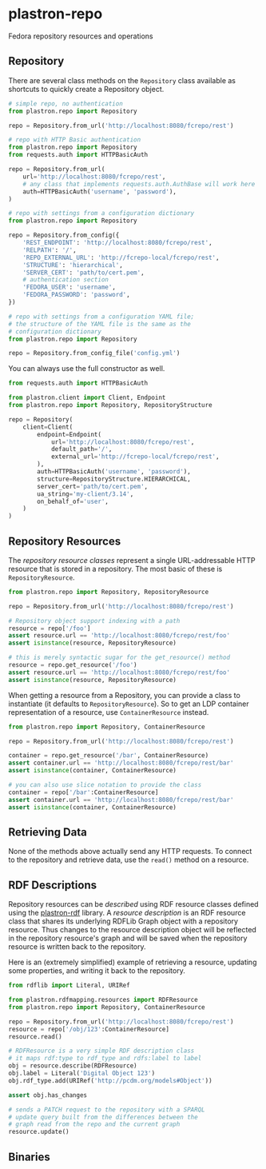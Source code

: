 # plastron-repo

Fedora repository resources and operations

## Repository

There are several class methods on the `Repository` class available as 
shortcuts to quickly create a Repository object.

```python
# simple repo, no authentication
from plastron.repo import Repository

repo = Repository.from_url('http://localhost:8080/fcrepo/rest')
```

```python
# repo with HTTP Basic authentication
from plastron.repo import Repository
from requests.auth import HTTPBasicAuth

repo = Repository.from_url(
    url='http://localhost:8080/fcrepo/rest',
    # any class that implements requests.auth.AuthBase will work here
    auth=HTTPBasicAuth('username', 'password'),
)
```

```python
# repo with settings from a configuration dictionary
from plastron.repo import Repository

repo = Repository.from_config({
    'REST_ENDPOINT': 'http://localhost:8080/fcrepo/rest',
    'RELPATH': '/',
    'REPO_EXTERNAL_URL': 'http://fcrepo-local/fcrepo/rest',
    'STRUCTURE': 'hierarchical',
    'SERVER_CERT': 'path/to/cert.pem',
    # authentication section
    'FEDORA_USER': 'username',
    'FEDORA_PASSWORD': 'password',
})
```

```python
# repo with settings from a configuration YAML file;
# the structure of the YAML file is the same as the
# configuration dictionary
from plastron.repo import Repository

repo = Repository.from_config_file('config.yml')
```

You can always use the full constructor as well.

```python
from requests.auth import HTTPBasicAuth

from plastron.client import Client, Endpoint
from plastron.repo import Repository, RepositoryStructure

repo = Repository(
    client=Client(
        endpoint=Endpoint(
            url='http://localhost:8080/fcrepo/rest',
            default_path='/',
            external_url='http://fcrepo-local/fcrepo/rest',
        ),
        auth=HTTPBasicAuth('username', 'password'),
        structure=RepositoryStructure.HIERARCHICAL,
        server_cert='path/to/cert.pem',
        ua_string='my-client/3.14',
        on_behalf_of='user',
    )
)
```

## Repository Resources

The *repository resource classes* represent a single URL-addressable HTTP 
resource that is stored in a repository. The most basic of these is 
`RepositoryResource`.

```python
from plastron.repo import Repository, RepositoryResource

repo = Repository.from_url('http://localhost:8080/fcrepo/rest')

# Repository object support indexing with a path
resource = repo['/foo']
assert resource.url == 'http://localhost:8080/fcrepo/rest/foo'
assert isinstance(resource, RepositoryResource)

# this is merely syntactic sugar for the get_resource() method
resource = repo.get_resource('/foo')
assert resource.url == 'http://localhost:8080/fcrepo/rest/foo'
assert isinstance(resource, RepositoryResource)
```

When getting a resource from a Repository, you can provide a class to
instantiate (it defaults to `RepositoryResource`). So to get an LDP container
representation of a resource, use `ContainerResource` instead.

```python
from plastron.repo import Repository, ContainerResource

repo = Repository.from_url('http://localhost:8080/fcrepo/rest')

container = repo.get_resource('/bar', ContainerResource)
assert container.url == 'http://localhost:8080/fcrepo/rest/bar'
assert isinstance(container, ContainerResource)

# you can also use slice notation to provide the class
container = repo['/bar':ContainerResource]
assert container.url == 'http://localhost:8080/fcrepo/rest/bar'
assert isinstance(container, ContainerResource)
```

## Retrieving Data

None of the methods above actually send any HTTP requests. To connect to 
the repository and retrieve data, use the `read()` method on a resource.

## RDF Descriptions

Repository resources can be *described* using RDF resource classes defined
using the [plastron-rdf](../plastron-rdf) library. A *resource 
description* is an RDF resource class that shares its underlying RDFLib 
Graph object with a repository resource. Thus changes to the resource 
description object will be reflected in the repository resource's graph 
and will be saved when the repository resource is written back to the 
repository.

Here is an (extremely simplified) example of retrieving a resource, 
updating some properties, and writing it back to the repository.

```python
from rdflib import Literal, URIRef

from plastron.rdfmapping.resources import RDFResource
from plastron.repo import Repository, ContainerResource

repo = Repository.from_url('http://localhost:8080/fcrepo/rest')
resource = repo['/obj/123':ContainerResource]
resource.read()

# RDFResource is a very simple RDF description class
# it maps rdf:type to rdf_type and rdfs:label to label
obj = resource.describe(RDFResource)
obj.label = Literal('Digital Object 123')
obj.rdf_type.add(URIRef('http://pcdm.org/models#Object'))

assert obj.has_changes

# sends a PATCH request to the repository with a SPARQL
# update query built from the differences between the
# graph read from the repo and the current graph
resource.update()
```

## Binaries
